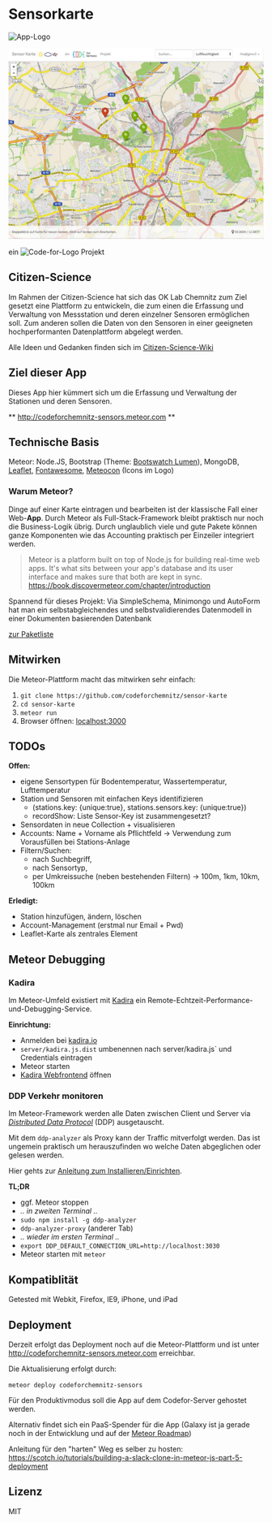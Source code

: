 # Sensorkarte
![App-Logo](https://rawgit.com/CodeForChemnitz/sensor-karte/master/public/img/App_logo.svg)

![Screenshot](sensor-karte-screenshot.jpg)

ein ![Code-for-Logo](https://rawgit.com/CodeForChemnitz/sensor-karte/master/public/img/CFG_logo.svg) Projekt

## Citizen-Science
Im Rahmen der Citizen-Science hat sich das OK Lab Chemnitz zum Ziel gesetzt
eine Plattform zu entwickeln, die zum einen die Erfassung und Verwaltung von Messstation und deren einzelner Sensoren ermöglichen soll.
Zum anderen sollen die Daten von den Sensoren in einer geeigneten hochperformanten Datenplattform abgelegt werden.

Alle Ideen und Gedanken finden sich im [Citizen-Science-Wiki](https://github.com/codeforgermany/citizen-science/wiki/Messdaten-Speicherung)

## Ziel dieser App
Dieses App hier kümmert sich um die Erfassung und Verwaltung der Stationen und deren Sensoren.

** http://codeforchemnitz-sensors.meteor.com **

## Technische Basis
Meteor: Node.JS, Bootstrap (Theme: [Bootswatch Lumen](https://bootswatch.com/lumen/)), MongoDB, [Leaflet](https://github.com/bevanhunt/meteor-leaflet), [Fontawesome](http://fortawesome.github.io/Font-Awesome/), [Meteocon](http://www.alessioatzeni.com/meteocons/) (Icons im Logo)

### Warum Meteor?
Dinge auf einer Karte eintragen und bearbeiten ist der klassische Fall einer Web-**App**. Durch Meteor als Full-Stack-Framework bleibt praktisch nur noch die Business-Logik übrig. Durch unglaublich viele und gute Pakete können ganze Komponenten wie das Accounting praktisch per Einzeiler integriert werden.


> Meteor is a platform built on top of Node.js for building real-time web apps. It's what sits between your app's database and its user interface and makes sure that both are kept in sync.
https://book.discovermeteor.com/chapter/introduction

Spannend für dieses Projekt: Via SimpleSchema, Minimongo und AutoForm hat man ein selbstabgleichendes und selbstvalidierendes Datenmodell in einer Dokumenten basierenden Datenbank

[zur Paketliste](.meteor/packages)

## Mitwirken
Die Meteor-Plattform macht das mitwirken sehr einfach:

1. `git clone https://github.com/codeforchemnitz/sensor-karte`
2. `cd sensor-karte`
3. `meteor run`
4. Browser öffnen: [localhost:3000](http://localhost:3000)


## TODOs

**Offen:**
- eigene Sensortypen für Bodentemperatur, Wassertemperatur, Lufttemperatur
- Station und Sensoren mit einfachen Keys identifizieren
  - (stations.key: {unique:true}, stations.sensors.key: {unique:true})
  - recordShow: Liste Sensor-Key ist zusammengesetzt?
- Sensordaten in neue Collection + visualisieren
- Accounts: Name + Vorname als Pflichtfeld -> Verwendung zum Vorausfüllen bei Stations-Anlage
- Filtern/Suchen:
  - nach Suchbegriff,
  - nach Sensortyp,
  - per Umkreissuche (neben bestehenden Filtern) -> 100m, 1km, 10km, 100km

**Erledigt:**

- Station hinzufügen, ändern, löschen
- Account-Management (erstmal nur Email + Pwd)
- Leaflet-Karte als zentrales Element


## Meteor Debugging

### Kadira
Im Meteor-Umfeld existiert mit [Kadira](https://kadira.io/) ein Remote-Echtzeit-Performance-und-Debugging-Service.

**Einrichtung:**
- Anmelden bei [kadira.io](https://kadira.io/)
- `server/kadira.js.dist` umbenennen nach server/kadira.js` und Credentials eintragen
- Meteor starten
- [Kadira Webfrontend](https://ui.kadira.io/) öffnen

### DDP Verkehr monitoren
Im Meteor-Framework werden alle Daten zwischen Client und Server via [*Distributed Data Protocol*](https://www.meteor.com/ddp) (DDP) ausgetauscht.

Mit dem `ddp-analyzer` als Proxy kann der Traffic mitverfolgt werden. Das ist ungemein praktisch um herauszufinden wo welche Daten abgeglichen oder gelesen werden.

Hier gehts zur [Anleitung zum Installieren/Einrichten](https://meteorhacks.com/discover-meteor-ddp-in-realtime).

**TL;DR**
- ggf. Meteor stoppen
- *.. in zweiten Terminal ..*
- `sudo npm install -g ddp-analyzer`
- `ddp-analyzer-proxy` (anderer Tab)
- *.. wieder im ersten Terminal ..*
- `export DDP_DEFAULT_CONNECTION_URL=http://localhost:3030`
- Meteor starten mit `meteor`

## Kompatiblität
Getested mit Webkit, Firefox, IE9, iPhone, und iPad

## Deployment
Derzeit erfolgt das Deployment noch auf die Meteor-Plattform und ist unter http://codeforchemnitz-sensors.meteor.com erreichbar.

Die Aktualisierung erfolgt durch:

`meteor deploy codeforchemnitz-sensors`

Für den Produktivmodus soll die App auf dem Codefor-Server gehostet werden.

Alternativ findet sich ein PaaS-Spender für die App (Galaxy ist ja gerade noch in der Entwicklung und auf der [Meteor Roadmap](https://trello.com/b/hjBDflxp/meteor-roadmap))

Anleitung für den "harten" Weg es selber zu hosten: https://scotch.io/tutorials/building-a-slack-clone-in-meteor-js-part-5-deployment



## Lizenz
MIT
